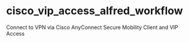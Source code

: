# cisco_vip_access_alfred_workflow
Connect to VPN via Cisco AnyConnect Secure Mobility Client and VIP Access
